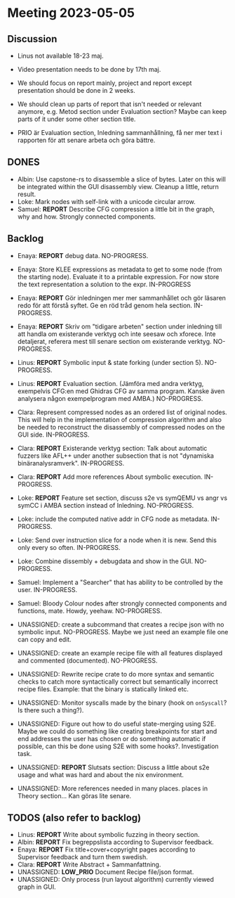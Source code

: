 # Meeting 2023-05-05

## Discussion
- Linus not available 18-23 maj.
- Video presentation needs to be done by 17th maj.

- We should focus on report mainly, project and report except presentation
  should be done in 2 weeks.
- We should clean up parts of report that isn't needed or relevant anymore,
  e.g. Metod section under Evaluation section? Maybe can keep parts of it under
  some other section title.
- PRIO är Evaluation section, Inledning sammanhållning, få ner mer text i
  rapporten för att senare arbeta och göra bättre.

## DONES
- Albin: Use capstone-rs to disassemble a slice of bytes. Later on this
  will be integrated within the GUI disassembly view. Cleanup a little, return
  result.
- Loke: Mark nodes with self-link with a unicode circular arrow.
- Samuel: **REPORT** Describe CFG compression a little bit in the graph, why
  and how. Strongly connected components.

## Backlog
- Enaya: **REPORT** debug data. NO-PROGRESS.
- Enaya: Store KLEE expressions as metadata to get to some node (from the
  starting node). Evaluate it to a printable expression. For now store the text
  representation a solution to the expr. IN-PROGRESS
- Enaya: **REPORT** Gör inledningen mer mer sammanhållet och gör läsaren redo
  för att förstå syftet. Ge en röd tråd genom hela section. IN-PROGRESS.
- Enaya: **REPORT** Skriv om "tidigare arbeten" section under inledning till
  att handla om existerande verktyg och inte seesaw och xforece. Inte
  detaljerat, referera mest till senare section om existerande verktyg.
  NO-PROGRESS.

- Linus: **REPORT** Symbolic input & state forking (under section 5).
  NO-PROGRESS.
- Linus: **REPORT** Evaluation section. (Jämföra med andra verktyg, exempelvis
  CFG:en med Ghidras CFG av samma program. Kanske även analysera någon
  exempelprogram med AMBA.) NO-PROGRESS.

- Clara: Represent compressed nodes as an ordered list of original nodes. This
  will help in the implementation of compression algorithm and also be needed
  to reconstruct the disassembly of compressed nodes on the GUI side.
  IN-PROGRESS.
- Clara: **REPORT** Existerande verktyg section: Talk about automatic
  fuzzers like AFL++ under another subsection that is not "dynamiska
  binäranalysramverk". IN-PROGRESS.
- Clara: **REPORT** Add more references About symbolic execution. IN-PROGRESS.

- Loke: **REPORT** Feature set section, discuss s2e vs symQEMU vs angr vs symCC
  i AMBA section instead of Inledning. NO-PROGRESS.
- Loke: include the computed native addr in CFG node as metadata.
  IN-PROGRESS.
- Loke: Send over instruction slice for a node when it is new. Send this only
  every so often. IN-PROGRESS.
- Loke: Combine dissembly + debugdata and show in the GUI. NO-PROGRESS.

- Samuel: Implement a "Searcher" that has ability to be controlled by the
  user. IN-PROGRESS.
- Samuel: Bloody Colour nodes after strongly connected components and
  functions, mate. Howdy, yeehaw. NO-PROGRESS.

- UNASSIGNED: create a subcommand that creates a recipe json with no symbolic
  input. NO-PROGRESS. Maybe we just need an example file one can copy and edit.
- UNASSIGNED: create an example recipe file with all features displayed and
  commented (documented). NO-PROGRESS.
- UNASSIGNED: Rewrite recipe crate to do more syntax and semantic checks to
  catch more syntactically correct but semantically incorrect recipe files.
  Example: that the binary is statically linked etc.
- UNASSIGNED: Monitor syscalls made by the binary (hook on `onSyscall`? Is
  there such a thing?).
- UNASSIGNED: Figure out how to do useful state-merging using S2E. Maybe we
  could do something like creating breakpoints for start and end addresses the
  user has chosen or do something automatic if possible, can this be done using
  S2E with some hooks?. Investigation task.
- UNASSIGNED: **REPORT** Slutsats section: Discuss a little about s2e usage and
  what was hard and about the nix environment.
- UNASSIGNED: More references needed in many places. places in Theory
  section... Kan göras lite senare.

## TODOS (also refer to backlog)
- Linus: **REPORT** Write about symbolic fuzzing in theory section.
- Albin: **REPORT** Fix begreppslista according to Supervisor feedback.
- Enaya: **REPORT** Fix title+cover+copyright pages according to Supervisor
  feedback and turn them swedish.
- Clara: **REPORT** Write Abstract + Sammanfattning.
- UNASSIGNED: **LOW_PRIO** Document Recipe file/json format.
- UNASSIGNED: Only process (run layout algorithm) currently viewed graph in GUI.

